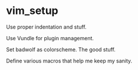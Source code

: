 # vim_setup
Use proper indentation and stuff.

Use Vundle for plugin management.

Set badwolf as colorscheme. The good stuff.

Define various macros that help me keep my sanity.
